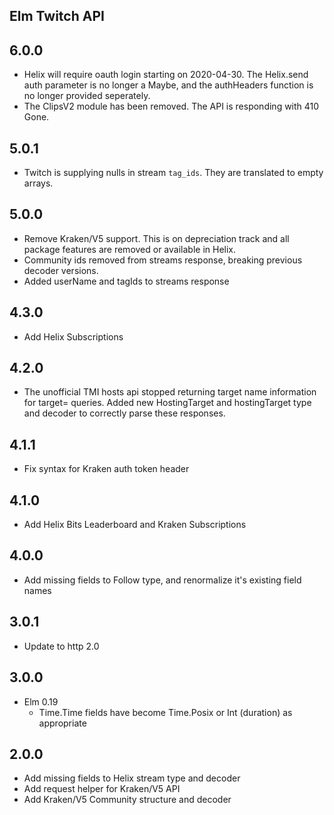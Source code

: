## Elm Twitch API

## 6.0.0

- Helix will require oauth login starting on 2020-04-30. The Helix.send auth parameter is no longer a Maybe, and the authHeaders function is no longer provided seperately.
- The ClipsV2 module has been removed. The API is responding with 410 Gone.

## 5.0.1

- Twitch is supplying nulls in stream `tag_ids`. They are translated to empty arrays.

## 5.0.0

- Remove Kraken/V5 support. This is on depreciation track and all package features are removed or available in Helix.
- Community ids removed from streams response, breaking previous decoder versions.
- Added userName and tagIds to streams response

## 4.3.0

- Add Helix Subscriptions

## 4.2.0

- The unofficial TMI hosts api stopped returning target name information for target= queries. Added new HostingTarget and hostingTarget type and decoder to correctly parse these responses.

## 4.1.1

- Fix syntax for Kraken auth token header

## 4.1.0

- Add Helix Bits Leaderboard and Kraken Subscriptions

## 4.0.0

- Add missing fields to Follow type, and renormalize it's existing field names

## 3.0.1

- Update to http 2.0

## 3.0.0

- Elm 0.19
  - Time.Time fields have become Time.Posix or Int (duration) as appropriate

## 2.0.0

- Add missing fields to Helix stream type and decoder
- Add request helper for Kraken/V5 API
- Add Kraken/V5 Community structure and decoder
